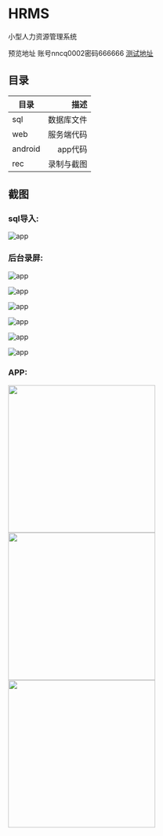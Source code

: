 # HRMS
小型人力资源管理系统


预览地址 账号nncq0002密码666666
[测试地址](http://www.chinahg.top/sunmoon/gotoLogin)

## 目录
| 目录       | 描述     |
| --------   | -----:  | 
| sql        |  数据库文件  | 
| web        |  服务端代码   | 
| android    |  app代码  |  
| rec        |  录制与截图  |  

## 截图
###  sql导入:
![app](https://github.com/conesat/HRMS/blob/master/rec/SQL.gif)

###  后台录屏:
![app](https://github.com/conesat/HRMS/blob/master/rec/REC0.gif)

![app](https://github.com/conesat/HRMS/blob/master/rec/REC2.gif)

![app](https://github.com/conesat/HRMS/blob/master/rec/REC3.gif)

![app](https://github.com/conesat/HRMS/blob/master/rec/REC5.gif)

![app](https://github.com/conesat/HRMS/blob/master/rec/REC6.gif)

![app](https://github.com/conesat/HRMS/blob/master/rec/REC7.gif)


###  APP:
<img src='https://github.com/conesat/HRMS/blob/master/rec/app1.jpg' width="300">
<img src='https://github.com/conesat/HRMS/blob/master/rec/app2.jpg' width="300">
<img src='https://github.com/conesat/HRMS/blob/master/rec/app3.jpg' width="300">
